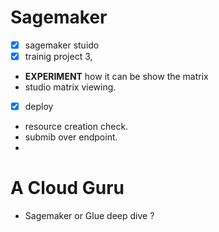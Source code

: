 # Sagemaker
- [x] sagemaker stuido
- [x] trainig project 3, 
- **EXPERIMENT** how it can be show the matrix
- studio matrix viewing.
- [x] deploy
- resource creation check.
- submib over endpoint.
- 


# A Cloud Guru
- Sagemaker or Glue deep dive ?

